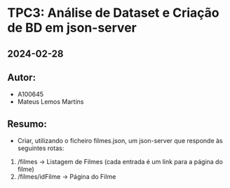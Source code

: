 # TPC3: Análise de Dataset e Criação de BD em json-server
## 2024-02-28

## Autor:
- A100645
- Mateus Lemos Martins

## Resumo:

- Criar, utilizando o ficheiro filmes.json, um json-server que responde às seguintes rotas:

1. <localhost>/filmes -> Listagem de Filmes (cada entrada é um link para a página do filme)
2. <localhost>/filmes/idFilme -> Página do Filme